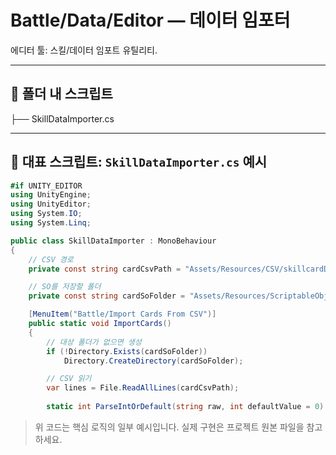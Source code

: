 # Battle/Data/Editor — 데이터 임포터

에디터 툴: 스킬/데이터 임포트 유틸리티.

---

## 📂 폴더 내 스크립트
 ├── SkillDataImporter.cs

---

## 🔎 대표 스크립트: `SkillDataImporter.cs` 예시

```csharp
#if UNITY_EDITOR
using UnityEngine;
using UnityEditor;
using System.IO;
using System.Linq;

public class SkillDataImporter : MonoBehaviour
{
    // CSV 경로
    private const string cardCsvPath = "Assets/Resources/CSV/skillcardDB.csv";

    // SO를 저장할 폴더
    private const string cardSoFolder = "Assets/Resources/ScriptableObjects/Cards";

    [MenuItem("Battle/Import Cards From CSV")]
    public static void ImportCards()
    {
        // 대상 폴더가 없으면 생성
        if (!Directory.Exists(cardSoFolder))
            Directory.CreateDirectory(cardSoFolder);

        // CSV 읽기
        var lines = File.ReadAllLines(cardCsvPath);
        
        static int ParseIntOrDefault(string raw, int defaultValue = 0) {
```

> 위 코드는 핵심 로직의 일부 예시입니다. 실제 구현은 프로젝트 원본 파일을 참고하세요.
